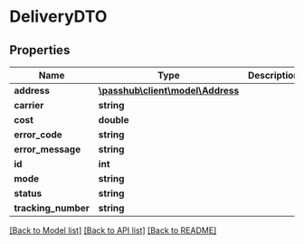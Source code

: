 # DeliveryDTO

## Properties
Name | Type | Description | Notes
------------ | ------------- | ------------- | -------------
**address** | [**\passhub\client\model\Address**](Address.md) |  | [optional] 
**carrier** | **string** |  | [optional] 
**cost** | **double** |  | [optional] 
**error_code** | **string** |  | [optional] 
**error_message** | **string** |  | [optional] 
**id** | **int** |  | [optional] 
**mode** | **string** |  | [optional] 
**status** | **string** |  | [optional] 
**tracking_number** | **string** |  | [optional] 

[[Back to Model list]](../README.md#documentation-for-models) [[Back to API list]](../README.md#documentation-for-api-endpoints) [[Back to README]](../README.md)


